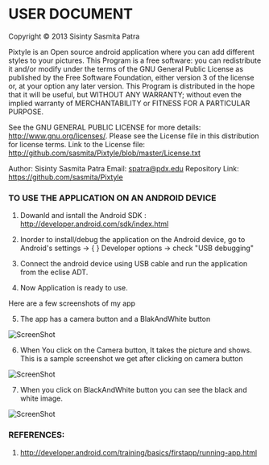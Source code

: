 USER DOCUMENT
=============
 
 Copyright © 2013 Sisinty Sasmita Patra
 
 Pixtyle is an Open source android application where you can add different styles to your pictures.
 This Program is a free software: you can redistribute it and/or modify under the terms of the GNU 
 General Public License as published by the Free Software Foundation, either version 3 of the 
 license or, at your option any later version. This Program is distributed in the hope that it 
 will be useful, but WITHOUT ANY WARRANTY;  without even the implied warranty of MERCHANTABILITY 
 or FITNESS FOR A PARTICULAR PURPOSE.
  
 See the GNU GENERAL PUBLIC LICENSE for more details: http://www.gnu.org/licenses/.
 Please see the License file in this distribution for license terms.
 Link to the License file: http://github.com/sasmita/Pixtyle/blob/master/License.txt
 
 Author: Sisinty Sasmita Patra
 Email:  spatra@pdx.edu
 Repository Link: https://github.com/sasmita/Pixtyle
 

### TO USE THE APPLICATION ON AN ANDROID DEVICE

1. Dowanld and isntall the Android SDK : http://developer.android.com/sdk/index.html

2. Inorder to install/debug the application on the Android device, go to 
   Android's settings -> { } Developer options -> check  "USB debugging"
   
3. Connect the android device using USB cable and run the application from the eclise ADT.

4. Now Application is ready to use.

 Here are a few screenshots of my app

5. The app has a camera button and a BlakAndWhite button

![ScreenShot](https://raw.github.com/sasmita/Pixtyle/master/Docs/initial.jpg)


6. When You click on the Camera button, It takes the picture and shows. This is a sample screenshot we get after clicking on camera button 

![ScreenShot](https://raw.github.com/sasmita/Pixtyle/master/Docs/original.jpg)
  
7. When you click on BlackAndWhite button you can see the black and white image.

![ScreenShot](https://raw.github.com/sasmita/Pixtyle/master/Docs/bw.jpg)  


   
### REFERENCES:

1. http://developer.android.com/training/basics/firstapp/running-app.html

